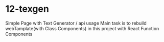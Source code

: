 # 12-texgen
Simple Page with Text Generator / api usage
Main task is to rebuild webTamplate(with Class Components) in this project with React Function Components
